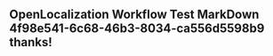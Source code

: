 <properties
ms.topic="hero-topic"
ms.test1="hero-topic"
ms.test2="test"/>

## OpenLocalization Workflow Test MarkDown 4f98e541-6c68-46b3-8034-ca556d5598b9 thanks!
